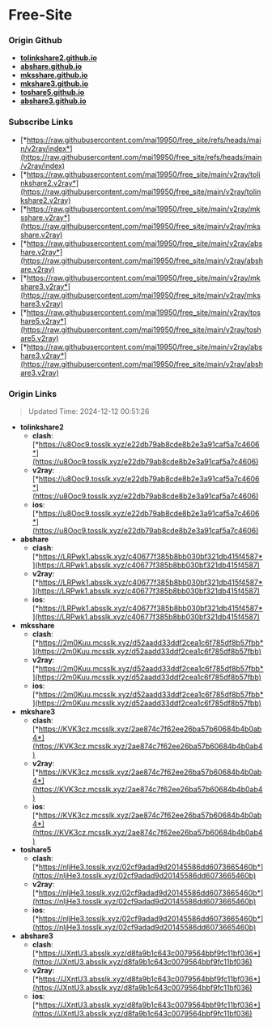 # Free-Site

### Origin Github

- [**tolinkshare2.github.io**](https://github.com/tolinkshare2/tolinkshare2.github.io)
- [**abshare.github.io**](https://github.com/abshare/abshare.github.io)
- [**mksshare.github.io**](https://github.com/mksshare/mksshare.github.io)
- [**mkshare3.github.io**](https://github.com/mkshare3/mkshare3.github.io)
- [**toshare5.github.io**](https://github.com/toshare5/toshare5.github.io)
- [**abshare3.github.io**](https://github.com/abshare3/abshare3.github.io)

### Subscribe Links

- [*https://raw.githubusercontent.com/mai19950/free_site/refs/heads/main/v2ray/index*](https://raw.githubusercontent.com/mai19950/free_site/refs/heads/main/v2ray/index)
- [*https://raw.githubusercontent.com/mai19950/free_site/main/v2ray/tolinkshare2.v2ray*](https://raw.githubusercontent.com/mai19950/free_site/main/v2ray/tolinkshare2.v2ray)
- [*https://raw.githubusercontent.com/mai19950/free_site/main/v2ray/mksshare.v2ray*](https://raw.githubusercontent.com/mai19950/free_site/main/v2ray/mksshare.v2ray)
- [*https://raw.githubusercontent.com/mai19950/free_site/main/v2ray/abshare.v2ray*](https://raw.githubusercontent.com/mai19950/free_site/main/v2ray/abshare.v2ray)
- [*https://raw.githubusercontent.com/mai19950/free_site/main/v2ray/mkshare3.v2ray*](https://raw.githubusercontent.com/mai19950/free_site/main/v2ray/mkshare3.v2ray)
- [*https://raw.githubusercontent.com/mai19950/free_site/main/v2ray/toshare5.v2ray*](https://raw.githubusercontent.com/mai19950/free_site/main/v2ray/toshare5.v2ray)
- [*https://raw.githubusercontent.com/mai19950/free_site/main/v2ray/abshare3.v2ray*](https://raw.githubusercontent.com/mai19950/free_site/main/v2ray/abshare3.v2ray)

### Origin Links

> Updated Time: 2024-12-12 00:51:26

- **tolinkshare2**
  - **clash**: [*https://u8Ooc9.tosslk.xyz/e22db79ab8cde8b2e3a91caf5a7c4606*](https://u8Ooc9.tosslk.xyz/e22db79ab8cde8b2e3a91caf5a7c4606)
  - **v2ray**: [*https://u8Ooc9.tosslk.xyz/e22db79ab8cde8b2e3a91caf5a7c4606*](https://u8Ooc9.tosslk.xyz/e22db79ab8cde8b2e3a91caf5a7c4606)
  - **ios**: [*https://u8Ooc9.tosslk.xyz/e22db79ab8cde8b2e3a91caf5a7c4606*](https://u8Ooc9.tosslk.xyz/e22db79ab8cde8b2e3a91caf5a7c4606)
- **abshare**
  - **clash**: [*https://LRPwk1.absslk.xyz/c40677f385b8bb030bf321db415f4587*](https://LRPwk1.absslk.xyz/c40677f385b8bb030bf321db415f4587)
  - **v2ray**: [*https://LRPwk1.absslk.xyz/c40677f385b8bb030bf321db415f4587*](https://LRPwk1.absslk.xyz/c40677f385b8bb030bf321db415f4587)
  - **ios**: [*https://LRPwk1.absslk.xyz/c40677f385b8bb030bf321db415f4587*](https://LRPwk1.absslk.xyz/c40677f385b8bb030bf321db415f4587)
- **mksshare**
  - **clash**: [*https://2m0Kuu.mcsslk.xyz/d52aadd33ddf2cea1c6f785df8b57fbb*](https://2m0Kuu.mcsslk.xyz/d52aadd33ddf2cea1c6f785df8b57fbb)
  - **v2ray**: [*https://2m0Kuu.mcsslk.xyz/d52aadd33ddf2cea1c6f785df8b57fbb*](https://2m0Kuu.mcsslk.xyz/d52aadd33ddf2cea1c6f785df8b57fbb)
  - **ios**: [*https://2m0Kuu.mcsslk.xyz/d52aadd33ddf2cea1c6f785df8b57fbb*](https://2m0Kuu.mcsslk.xyz/d52aadd33ddf2cea1c6f785df8b57fbb)
- **mkshare3**
  - **clash**: [*https://KVK3cz.mcsslk.xyz/2ae874c7f62ee26ba57b60684b4b0ab4*](https://KVK3cz.mcsslk.xyz/2ae874c7f62ee26ba57b60684b4b0ab4)
  - **v2ray**: [*https://KVK3cz.mcsslk.xyz/2ae874c7f62ee26ba57b60684b4b0ab4*](https://KVK3cz.mcsslk.xyz/2ae874c7f62ee26ba57b60684b4b0ab4)
  - **ios**: [*https://KVK3cz.mcsslk.xyz/2ae874c7f62ee26ba57b60684b4b0ab4*](https://KVK3cz.mcsslk.xyz/2ae874c7f62ee26ba57b60684b4b0ab4)
- **toshare5**
  - **clash**: [*https://nljHe3.tosslk.xyz/02cf9adad9d20145586dd6073665460b*](https://nljHe3.tosslk.xyz/02cf9adad9d20145586dd6073665460b)
  - **v2ray**: [*https://nljHe3.tosslk.xyz/02cf9adad9d20145586dd6073665460b*](https://nljHe3.tosslk.xyz/02cf9adad9d20145586dd6073665460b)
  - **ios**: [*https://nljHe3.tosslk.xyz/02cf9adad9d20145586dd6073665460b*](https://nljHe3.tosslk.xyz/02cf9adad9d20145586dd6073665460b)
- **abshare3**
  - **clash**: [*https://JXntU3.absslk.xyz/d8fa9b1c643c0079564bbf9fc11bf036*](https://JXntU3.absslk.xyz/d8fa9b1c643c0079564bbf9fc11bf036)
  - **v2ray**: [*https://JXntU3.absslk.xyz/d8fa9b1c643c0079564bbf9fc11bf036*](https://JXntU3.absslk.xyz/d8fa9b1c643c0079564bbf9fc11bf036)
  - **ios**: [*https://JXntU3.absslk.xyz/d8fa9b1c643c0079564bbf9fc11bf036*](https://JXntU3.absslk.xyz/d8fa9b1c643c0079564bbf9fc11bf036)
